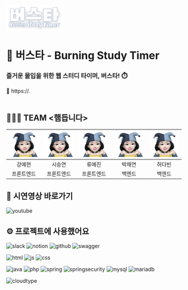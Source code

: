 <img src="src/main/resources/static/assets/signup_logo_white.png">

# 🚌 버스타 - Burning Study Timer
### 즐거운 몰입을 위한 웹 스터디 타이머, 버스타! ⏱️<br>
🔗 https://.
<br><br>

## 🧑‍🤝‍🧑 TEAM <햄듭니다>
|<img src="src/main/resources/static/assets/시승연.png" width="80">|<img src="src/main/resources/static/assets/시승연.png" width="80">|<img src="src/main/resources/static/assets/시승연.png" width="80">|<img src="src/main/resources/static/assets/시승연.png" width="80">|<img src="src/main/resources/static/assets/시승연.png" width="80">|
|:---:|:---:|:---:|:---:|:---:|
|강예현|시승연|류예진|박채연|허다빈|
|프론트엔드|프론트엔드|프론트엔드|백엔드|백엔드|


## 🎥 시연영상 바로가기
![youtube](https://img.shields.io/badge/YouTube-FF0000?style=for-the-badge&logo=youtube&logoColor=white)
<br>

## ⚙️ 프로젝트에 사용했어요
![slack](https://img.shields.io/badge/Slack-4A154B?style=for-the-badge&logo=slack&logoColor=white)
![notion](https://img.shields.io/badge/Notion-000000?style=for-the-badge&logo=notion&logoColor=white)
![github](https://img.shields.io/badge/GitHub-100000?style=for-the-badge&logo=github&logoColor=white)
![swagger](https://img.shields.io/badge/-Swagger-%23Clojure?style=for-the-badge&logo=swagger&logoColor=white)

![html](https://img.shields.io/badge/HTML5-E34F26?style=for-the-badge&logo=html5&logoColor=white)
![js](https://img.shields.io/badge/JavaScript-F7DF1E?style=for-the-badge&logo=JavaScript&logoColor=white)
![css](https://img.shields.io/badge/CSS-239120?&style=for-the-badge&logo=css3&logoColor=white)

![java](https://img.shields.io/badge/Java-ED8B00?style=for-the-badge&logo=openjdk&logoColor=white)
![php](https://img.shields.io/badge/PHP-777BB4?style=for-the-badge&logo=php&logoColor=white)
![spring](https://img.shields.io/badge/Spring-6DB33F?style=for-the-badge&logo=spring&logoColor=white)
![springsecurity](https://img.shields.io/badge/Spring_Security-6DB33F?style=for-the-badge&logo=Spring-Security&logoColor=white)
![mysql](https://img.shields.io/badge/MySQL-005C84?style=for-the-badge&logo=mysql&logoColor=white)
![mariadb](https://img.shields.io/badge/MariaDB-003545?style=for-the-badge&logo=mariadb&logoColor=white)

![cloudtype](https://img.shields.io/badge/CloudType-00A1E0?style=for-the-badge&logo=Salesforce&logoColor=white)
